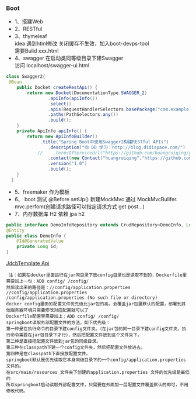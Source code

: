 ### Boot
- 1、搭建Web  
- 2、RESTful  
- 3、thymeleaf  
idea 遇到html修改 关闭缓存不生效，加入boot-devps-tool  
 需要Bulid xxx.html    
- 4、swagger  在启动类同等级目录下建Swagger  
访问 localhost/swagger-ui.html
```java
class Swagger2{
 @Bean
    public Docket createRestApi() {
        return new Docket(DocumentationType.SWAGGER_2)
                .apiInfo(apiInfo())
                .select()
                .apis(RequestHandlerSelectors.basePackage("com.example.demo.controller"))
                .paths(PathSelectors.any())
                .build();
    }
    private ApiInfo apiInfo() {
        return new ApiInfoBuilder()
             .title("Spring Boot中使用Swagger2构建RESTful APIs")
                .description("向 DD 学习：http://blog.didispace.com/")
            //    .termsOfServiceUrl("https://github.com/huangruiqing/yidiandian")
                .contact(new Contact("huangruiqing","https://github.com/huangruiqing/yidiandian","email"))
                .version("1.0")
                .build();
    }
  }  
```
- 5、freemaker 作为模板
- 6、 boot 测试 
 @Before setUp() 新建MockMvc 通过 MockMvcBulifer.  
 mvc.perfom(创建请求路径可以指定请求方式 get post...)
- 7、内存数据库 H2 依赖 jpa h2 
```java
public interface DemoInfoRepository extends CrudRepository<DemoInfo, Long>{}
@Entity
public class DemoInfo {
    @Id@GeneratedValue
    private Long id;
}
```
 

[JdcbTemplate Api](https://docs.spring.io/spring/docs/current/javadoc-api/org/springframework/jdbc/core/JdbcTemplate.html)
````
 注：如果在docker里面运行在jar同目录下放config目录也是读取不到的，Dockerfile里需要加上一句：ADD config/ /config/
然后读出来的路径是：//config/application.properties
//config/application.properties
/config/application.properties (No such file or directory)
docker config里面的配置文件优先级比jar包的高，会覆盖jar包里默认的配置，部署到其他服务器环境只需要修改对应配置就可以了
Dockerfile配置里需要加上：ADD config/ /config/
springboot读取外部配置文件的方法，如下优先级：
第一种是在执行命令的目录下建config文件夹。（在jar包的同一目录下建config文件夹，执行命令需要在jar包目录下才行），然后把配置文件放到这个文件夹下。
第二种是直接把配置文件放到jar包的同级目录。
第三种在classpath下建一个config文件夹，然后把配置文件放进去。
第四种是在classpath下直接放配置文件。
springboot默认是优先读取它本身同级目录下的一个config/application.properties 文件的。
在src/main/resources 文件夹下创建的application.properties 文件的优先级是最低的
所以springboot启动读取外部配置文件，只需要在外面加一层配置文件覆盖默认的即可，不用修改代码。
````
